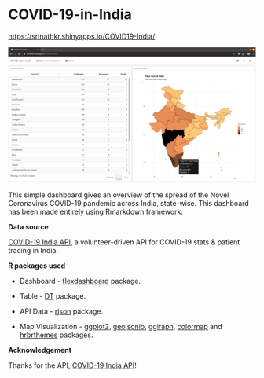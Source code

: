 # COVID-19-in-India

https://srinathkr.shinyapps.io/COVID19-India/

![Screenshot](/Screenshots/COVID19.png)

This simple dashboard gives an overview of the spread of the Novel Coronavirus COVID-19 pandemic across India, state-wise. 
This dashboard has been made entirely using Rmarkdown framework.

**Data source**

[COVID-19 India API](https://api.covid19india.org/), a volunteer-driven API for COVID-19 stats & patient tracing in India.

**R packages used**

* Dashboard - [flexdashboard](https://rmarkdown.rstudio.com/flexdashboard/) package.

* Table - [DT](https://rstudio.github.io/DT/) package.

* API Data - [rjson](https://www.rdocumentation.org/packages/rjson/versions/0.2.20) package.

* Map Visualization - [ggplot2](https://ggplot2.tidyverse.org/), [geojsonio](https://ropensci.org/tutorials/geojsonio_tutorial/), [ggiraph](https://davidgohel.github.io/ggiraph/), [colormap](https://bhaskarvk.github.io/colormap/) and [hrbrthemes](https://hrbrmstr.github.io/hrbrthemes/) packages. 

**Acknowledgement**

Thanks for the API, [COVID-19 India API](https://api.covid19india.org/)! 
